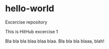 # hello-world
Excercise repository

This is HitHub excercise 1

Bla bla bla blaa blaa blaa. Bla bla bla blaaa, blah!
